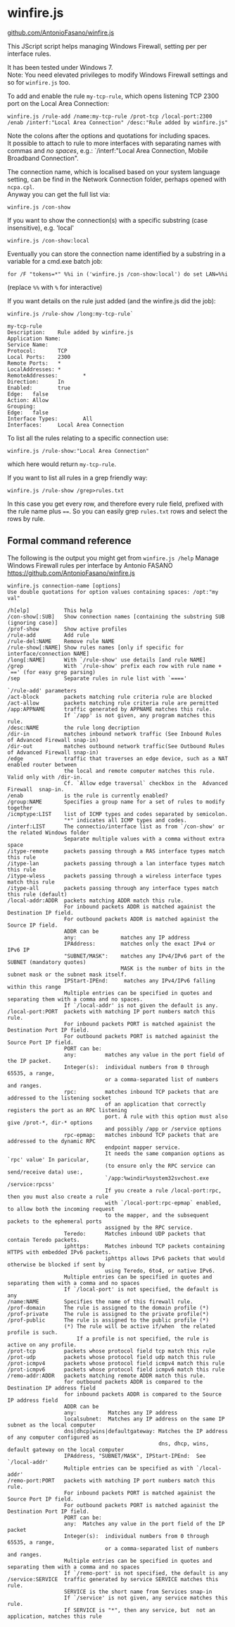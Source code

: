 winfire.js
==========

[github.com/AntonioFasano/winfire.js](https://github.com/AntonioFasano/winfire.js)

This JScript script helps managing Windows Firewall, setting per per interface rules. 

It has been tested under Windows 7.  
Note: You need  elevated privileges to modify Windows Firewall settings and so for `winfire.js` too.


To add and enable the  rule `my-tcp-rule`, which opens listening TCP 2300 port on the Local Area Connection:


    winfire.js /rule-add /name:my-tcp-rule /prot-tcp /local-port:2300 /enab /interf:"Local Area Connection" /desc:"Rule added by winfire.js"

Note the colons after the options and quotations for including spaces.   
It possible to attach to rule to more interfaces with separating names with commas and *no spaces*, e.g.: `/interf:"Local Area Connection, Mobile Broadband Connection".


The connection name, which is localised based on your system language setting, can be  find in the Network Connection folder, perhaps opened with `ncpa.cpl`.  
Anyway you can get the full list  via:

    winfire.js /con-show

If you want to show the connection(s) with a specific substring (case insensitive), e.g. 'local'

    winfire.js /con-show:local

Eventually you can store the connection name identified by a substring in a variable for a cmd.exe batch job:

    for /F "tokens=*" %%i in ('winfire.js /con-show:local') do set LAN=%%i

(replace  `%%` with `%` for interactive)


If you want details on the rule just added (and the winfire.js did the job):

    winfire.js /rule-show /long:my-tcp-rule`

    my-tcp-rule                                 
    Description:    Rule added by winfire.js    
    Application Name:                           
    Service Name:                               
    Protocol:       TCP                         
    Local Ports:    2300                        
    Remote Ports:   *                           
    LocalAddresses: *                           
    RemoteAddresses:        *                   
    Direction:      In                          
    Enabled:        true                        
    Edge:   false                               
    Action: Allow                               
    Grouping:                                   
    Edge:   false                               
    Interface Types:        All                 
    Interfaces:     Local Area Connection 


To list all the rules relating to a specific connection use:

    winfire.js /rule-show:"Local Area Connection"

which here would return `my-tcp-rule`. 


If you want to list all rules in a grep friendly way:


    winfire.js /rule-show /grep>rules.txt

In this case you get every row, and therefore every rule field, prefixed with the rule name plus `==`.
So you can easily grep `rules.txt` rows and select the rows by rule.

Formal command reference
------------------------

The following is the output you might get from   `winfire.js /help`
    Manage Windows Firewall rules per interface
    by Antonio FASANO
    https://github.com/AntonioFasano/winfire.js
    
    winfire.js connection-name [options]
    Use double quotations for option values containing spaces: /opt:"my val"
    
    /h[elp]           This help
    /con-show[:SUB]   Show connection names [containing the substring SUB (ignoring case)]
    /prof-show        Show active profiles
    /rule-add         Add rule            
    /rule-del:NAME    Remove rule NAME
    /rule-show[:NAME] Show rules names [only if specific for interface/connection NAME]
    /long[:NAME]      With `/rule-show' use details [and rule NAME]
    /grep             With `/rule-show' prefix each row with rule name + `==' (for easy grep parsing)
    /sep              Separate rules in rule list with `===='
    
    `/rule-add' parameters
    /act-block        packets matching rule criteria rule are blocked
    /act-allow        packets matching rule criteria rule are permitted
    /app:APPNAME      traffic generated by APPNAME matches this rule. 
                      If `/app' is not given, any program matches this rule.
    /desc:NAME        the rule long decription
    /dir-in           matches inbound network traffic (See Inbound Rules of Advanced Firewall snap-in)
    /dir-out          matches outbound network traffic(See Outbound Rules of Advanced Firewall snap-in)
    /edge             traffic that traverses an edge device, such as a NAT enabled router between
                      the local and remote computer matches this rule. Valid only with /dir-in.
                      Cf. `Allow edge traversal` checkbox in the  Advanced Firewall  snap-in.
    /enab             is the rule is currently enabled?
    /group:NAME       Specifies a group name for a set of rules to modify together 
    /icmptype:LIST    list of ICMP types and codes separated by semicolon.
                      "*" indicates all ICMP types and codes.
    /interf:LIST      The connectio/interface list as from `/con-show' or the related Windows folder
                      Separate multiple values with a comma without extra space
    /itype-remote     packets passing through a RAS interface types match this rule     
    /itype-lan        packets passing through a lan interface types match this rule     
    /itype-wless      packets passing through a wireless interface types match this rule 
    /itype-all        packets passing through any interface types match this rule (default)
    /local-addr:ADDR  packets matching ADDR match this rule.
                      For inbound packets ADDR is matched againist the Destination IP field.
                      For outbound packets ADDR is matched againist the Source IP field.
                      ADDR can be
                      any:              matches any IP address
                      IPAddress:        matches only the exact IPv4 or IPv6 IP
                      "SUBNET/MASK":    matches any IPv4/IPv6 part of the SUBNET (mandatory quotes)
                                        MASK is the number of bits in the subnet mask or the subnet mask itself.
                      IPStart-IPEnd:     matches any IPv4/IPv6 falling within this range
                      Multiple entries can be specified in quotes and separating them with a comma and no spaces.
                      If `/local-addr' is not given the default is any.
    /local-port:PORT  packets with matching IP port numbers match this rule.
                      For inbound packets PORT is matched againist the Destination Port IP field.
                      For outbound packets PORT is matched againist the Source Port IP field.
                      PORT can be:
                      any:         matches any value in the port field of the IP packet.
                      Integer(s):  individual numbers from 0 through 65535, a range,
                                   or a comma-separated list of numbers and ranges.
                      rpc:         matches inbound TCP packets that are addressed to the listening socket
                                   of an application that correctly registers the port as an RPC listening
                                   port. A rule with this option must also give /prot-*, dir-* options
                                   and possibly /app or /service options
                      rpc-epmap:   matches inbound TCP packets that are addressed to the dynamic RPC
                                   endpoint mapper service.
                                   It needs the same companion options as `rpc' value' In paricular,
                                   (to ensure only the RPC service can send/receive data) use:,
                                   `/app:%windir%system32svchost.exe /service:rpcss'
                                   If you create a rule /local-port:rpc, then you must also create a rule
                                   with `/local-port:rpc-epmap` enabled, to allow both the incoming request
                                   to the mapper, and the subsequent packets to the ephemeral ports
                                   assigned by the RPC service.
                      Teredo:      Matches inbound UDP packets that contain Teredo packets.
                      iphttps:     Matches inbound TCP packets containing HTTPS with embedded IPv6 packets.
                                   iphttps allows IPv6 packets that would otherwise be blocked if sent by
                                   using Teredo, 6to4, or native IPv6.
                      Multiple entries can be specified in quotes and separating them with a comma and no spaces
                      If `/local-port' is not specified, the default is any
    /name:NAME        Specifies the name of this firewall rule. 
    /prof-domain      The rule is assigned to the domain profile (*)
    /prof-private     The rule is assigned to the private profile(*)
    /prof-public      The rule is assigned to the public profile (*)
                      (*) The rule will be active if/when  the related  profile is such.
                          If a profile is not specified, the rule is active on any profile.
    /prot-tcp         packets whose protocol field tcp match this rule
    /prot-udp         packets whose protocol field udp match this rule
    /prot-icmpv4      packets whose protocol field icmpv4 match this rule
    /prot-icmpv6      packets whose protocol field icmpv6 match this rule
    /remo-addr:ADDR   packets matching remote ADDR match this rule.
                      for outbound packets ADDR is compared to the Destination IP address field
                      for inbound packets ADDR is compared to the Source IP address field
                      ADDR can be
                      any:          Matches any IP address
                      localsubnet:  Matches any IP address on the same IP subnet as the local computer
                      dns|dhcp|wins|defaultgateway: Matches the IP address of any computer configured as
                                                    dns, dhcp, wins, default gateway on the local computer
                      IPAddress, "SUBNET/MASK", IPStart-IPEnd:  See `/local-addr'
                      Multiple entries can be specified as with `/local-addr'
    /remo-port:PORT   packets with matching IP port numbers match this rule.
                      For inbound packets PORT is matched againist the Source Port IP field.
                      For outbound packets PORT is matched againist the Destination Port IP field.
                      PORT can be:
                      any:  Matches any value in the port field of the IP packet
                      Integer(s):  individual numbers from 0 through 65535, a range,
                                   or a comma-separated list of numbers and ranges.
                      Multiple entries can be specified in quotes and separating them with a comma and no spaces
                      If `/remo-port' is not specified, the default is any
    /service:SERVICE  traffic generated by service SERVICE matches this rule.
                      SERVICE is the short name from Services snap-in
                      If `/service' is not given, any service matches this rule.
                      If SERVICE is "*", then any service, but  not an application, matches this rule
    
